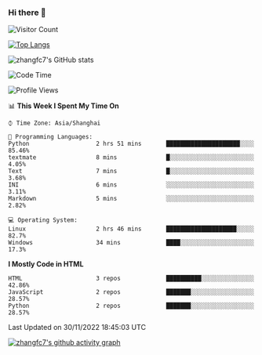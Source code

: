### Hi there 👋

<!--
**zhangfc7/zhangfc7** is a ✨ _special_ ✨ repository because its `README.md` (this file) appears on your GitHub profile.

Here are some ideas to get you started:

- 🔭 I’m currently working on ...
- 🌱 I’m currently learning ...
- 👯 I’m looking to collaborate on ...
- 🤔 I’m looking for help with ...
- 💬 Ask me about ...
- 📫 How to reach me: ...
- 😄 Pronouns: ...
- ⚡ Fun fact: ...
-->
![Visitor Count](https://profile-counter.glitch.me/zhangfc7/count.svg)

[![Top Langs](https://github-readme-stats.vercel.app/api/top-langs/?username=zhangfc7&layout=compact)](https://github.com/zhangfc7/github-readme-stats)


![zhangfc7's GitHub stats](https://github-readme-stats.vercel.app/api?username=zhangfc7&show_icons=true&theme=graywhite)

<!--START_SECTION:waka-->
![Code Time](http://img.shields.io/badge/Code%20Time-126%20hrs%2054%20mins-blue)

![Profile Views](http://img.shields.io/badge/Profile%20Views-3-blue)

📊 **This Week I Spent My Time On** 

```text
⌚︎ Time Zone: Asia/Shanghai

💬 Programming Languages: 
Python                   2 hrs 51 mins       █████████████████████░░░░   85.46% 
textmate                 8 mins              █░░░░░░░░░░░░░░░░░░░░░░░░   4.05% 
Text                     7 mins              █░░░░░░░░░░░░░░░░░░░░░░░░   3.68% 
INI                      6 mins              ░░░░░░░░░░░░░░░░░░░░░░░░░   3.11% 
Markdown                 5 mins              ░░░░░░░░░░░░░░░░░░░░░░░░░   2.82%

💻 Operating System: 
Linux                    2 hrs 46 mins       ████████████████████░░░░░   82.7% 
Windows                  34 mins             ████░░░░░░░░░░░░░░░░░░░░░   17.3%

```

**I Mostly Code in HTML** 

```text
HTML                     3 repos             ██████████░░░░░░░░░░░░░░░   42.86% 
JavaScript               2 repos             ███████░░░░░░░░░░░░░░░░░░   28.57% 
Python                   2 repos             ███████░░░░░░░░░░░░░░░░░░   28.57%

```



 Last Updated on 30/11/2022 18:45:03 UTC
<!--END_SECTION:waka-->

[![zhangfc7's github activity graph](https://activity-graph.herokuapp.com/graph?username=zhangfc7&theme=github-light)](https://github.com/zhangfc7/github-readme-activity-graph)

